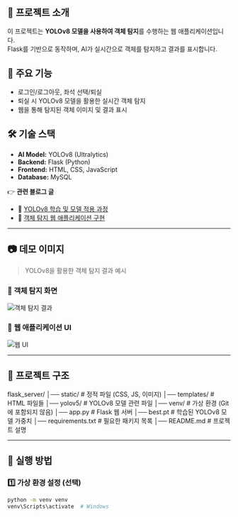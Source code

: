 ## 📌 프로젝트 소개
이 프로젝트는 **YOLOv8 모델을 사용하여 객체 탐지**를 수행하는 웹 애플리케이션입니다.  
Flask를 기반으로 동작하며, AI가 실시간으로 객체를 탐지하고 결과를 표시합니다.

## 🎯 주요 기능
- 로그인/로그아웃, 좌석 선택/퇴실
- 퇴실 시 YOLOv8 모델을 활용한 실시간 객체 탐지
- 웹을 통해 탐지된 객체 이미지 및 결과 표시

## 🛠️ 기술 스택
- **AI Model:** YOLOv8 (Ultralytics)
- **Backend:** Flask (Python)
- **Frontend:** HTML, CSS, JavaScript
- **Database:** MySQL

👉 **관련 블로그 글**
- 📖 [YOLOv8 학습 및 모델 적용 과정](https://djjin02.tistory.com/205)
- 📖 [객체 탐지 웹 애플리케이션 구현](https://djjin02.tistory.com/207)

---

## 📷 데모 이미지
> YOLOv8을 활용한 객체 탐지 결과 예시  

### 📌 **객체 탐지 화면**
![객체 탐지 결과](https://github.com/JooRi-Kim/yolov8-object-detection/issues/1#issue-2890455443)

### 📌 **웹 애플리케이션 UI**
![웹 UI](https://your-image-url.com/web-ui-example.png)

---

## 📂 프로젝트 구조
flask_server/
│── static/             # 정적 파일 (CSS, JS, 이미지)
│── templates/          # HTML 파일들
│── yolov5/             # YOLOv8 모델 관련 파일
│── venv/               # 가상 환경 (Git에 포함되지 않음)
│── app.py              # Flask 웹 서버
│── best.pt             # 학습된 YOLOv8 모델 가중치
│── requirements.txt    # 필요한 패키지 목록
│── README.md           # 프로젝트 설명

---

## 📖 실행 방법
### 1️⃣ **가상 환경 설정 (선택)**
```bash
python -m venv venv
venv\Scripts\activate  # Windows


